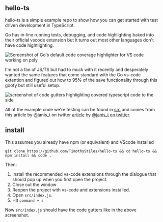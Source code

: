 ## hello-ts

hello-ts is a simple example repo to show how you can get started with test driven development in TypeScript.

Go has in-line running tests, debugging, and code highlighting baked into their official vscode extension but it turns out most other languages don't have code hightlighting.

![Screenshot of Go's default code coverage highlighter for VS code working on [poly](github.com/bebop/poly)](https://github.com/TimothyStiles/hello-ts/assets/7042260/6e1e0ceb-7917-4e1f-afdf-4a158ce1beef)

I'm not a fan of JS/TS but had to muck with it recently and desperately wanted the same features that come standard with the Go vs-code extention and figured out how to 95% of the save functionality through this goofy but still useful setup.

![screenshot of code gutters highlighting covered typescript code to the side](https://github.com/TimothyStiles/hello-ts/assets/7042260/e646b323-e1ac-4283-8dd5-b59ad96d3d10)


All of the example code we're testing can be found in [src](./src) and comes from this article by @janis_t on twitter [article](https://www.typescriptbites.io/articles/build-test-and-publish-typescript-npm-package-2022) by [@janis_t on twitter](https://twitter.com/janis_t).


## install

This assumes you already have npm (or equivalent) and VScode installed

```git clone https://github.com/TimothyStiles/hello-ts && cd hello-ts && npm install && code .```

Then:

1. Install the recommended vs-code extensions through the dialogue that should pop up when you first open the project.
2. Close out the window
3. Reopen the project with vs-code and extensions installed.
4. Open `src/index.js`.
5. Hit `command + s`

 Now `src/index.js` should have the code gutters like in the above screenshot.
